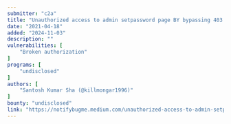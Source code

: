 ```yaml
---
submitter: "c2a"
title: "Unauthorized access to admin setpassword page BY bypassing 403 Forbidden"
date: "2021-04-18"
added: "2024-11-03"
description: ""
vulnerabilities: [
    "Broken authorization"
]
programs: [
    "undisclosed"
]
authors: [
    "Santosh Kumar Sha (@killmongar1996)"
]
bounty: "undisclosed"
link: "https://notifybugme.medium.com/unauthorized-access-to-admin-setpassword-page-by-bypass-403-forbidden-f10bbb92ab35"
---
```




